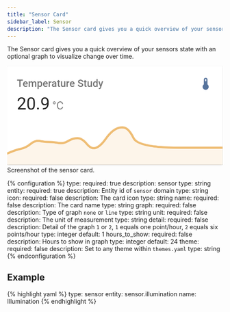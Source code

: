 ```yaml
---
title: "Sensor Card"
sidebar_label: Sensor
description: "The Sensor card gives you a quick overview of your sensors state with an optional graph to visualize change over time."
---
```


The Sensor card gives you a quick overview of your sensors state with an optional graph to visualize change over time.

<p class='img'>
  <img src='/images/lovelace/lovelace_sensor.png' alt='Screenshot of the sensor card'>
  Screenshot of the sensor card.
</p>

{% configuration %}
type:
  required: true
  description: sensor
  type: string
entity:
  required: true
  description: Entity id of `sensor` domain
  type: string
icon:
  required: false
  description: The card icon
  type: string
name:
  required: false
  description: The card name
  type: string
graph:
  required: false
  description: Type of graph `none` or `line`
  type: string
unit:
  required: false
  description: The unit of measurement
  type: string
detail:
  required: false
  description: Detail of the graph `1` or `2`, `1` equals one point/hour, `2` equals six points/hour
  type: integer
  default: 1
hours_to_show:
  required: false
  description: Hours to show in graph
  type: integer
  default: 24
theme:
  required: false
  description: Set to any theme within `themes.yaml`
  type: string
{% endconfiguration %}

## Example

{% highlight yaml %}
type: sensor
entity: sensor.illumination
name: Illumination
{% endhighlight %}
